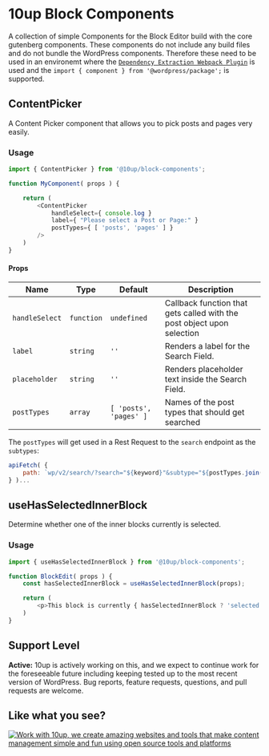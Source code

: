# 10up Block Components
A collection of simple Components for the Block Editor build with the core gutenberg components. These components do not include any build files and do not bundle the WordPress components. Therefore these need to be used in an environemt where the [`Dependency Extraction Webpack Plugin`](https://www.npmjs.com/package/@wordpress/dependency-extraction-webpack-plugin) is used and the `import { component } from '@wordpress/package';` is supported. 

## ContentPicker
A Content Picker component that allows you to pick posts and pages very easily.

### Usage

```js
import { ContentPicker } from '@10up/block-components';

function MyComponent( props ) {

    return (
        <ContentPicker
            handleSelect={ console.log }
            label={ "Please select a Post or Page:" }
            postTypes={ [ 'posts', 'pages' ] }
        />
    )
}
```

#### Props

| Name             | Type       | Default               | Description                                                            |
| ---------------- | ---------- | --------------------- | ---------------------------------------------------------------------- |
| `handleSelect`   | `function` | `undefined`            | Callback function that gets called with the post object upon selection |
| `label`          | `string`   | `''`                   | Renders a label for the Search Field.                                  |
| `placeholder`    | `string`   | `''`                   | Renders placeholder text inside the Search Field.                      |
| `postTypes`      | `array`    | `[ 'posts', 'pages' ]` | Names of the post types that should get searched                       |

The `postTypes` will get used in a Rest Request to the `search` endpoint as the `subtypes`:
```js
apiFetch( {
    path: `wp/v2/search/?search="${keyword}"&subtype="${postTypes.join(',')}"&type=post`
} )...
```

## useHasSelectedInnerBlock

Determine whether one of the inner blocks currently is selected.

### Usage
```js
import { useHasSelectedInnerBlock } from '@10up/block-components';

function BlockEdit( props ) {
    const hasSelectedInnerBlock = useHasSelectedInnerBlock(props);

    return (
        <p>This block is currently { hasSelectedInnerBlock ? 'selected' : 'not selected' }.</p>
    )
}
```

## Support Level

**Active:** 10up is actively working on this, and we expect to continue work for the foreseeable future including keeping tested up to the most recent version of WordPress.  Bug reports, feature requests, questions, and pull requests are welcome.

## Like what you see?

<a href="http://10up.com/contact/"><img src="https://10up.com/uploads/2016/10/10up-Github-Banner.png" alt="Work with 10up, we create amazing websites and tools that make content management simple and fun using open source tools and platforms"></a>
